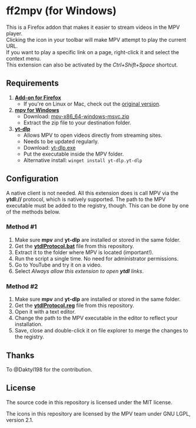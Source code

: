 ff2mpv (for Windows)
======

This is a Firefox addon that makes it easier to stream videos in the MPV player.\
Clicking the icon in your toolbar will make MPV attempt to play the current URL.\
If you want to play a specific link on a page, right-click it and select the context menu.\
This extension can also be activated by the *Ctrl+Shift+Space* shortcut.

## Requirements
1. **[Add-on for Firefox](https://addons.mozilla.org/en-US/firefox/addon/ff2mpv-for-windows/)**
    - If you're on Linux or Mac, check out the [original version](https://github.com/woodruffw/ff2mpv).
2. **[mpv for Windows](https://mpv.io/installation/)**
    - Download: [mpv-x86_64-windows-msvc.zip](https://nightly.link/mpv-player/mpv/workflows/build/master/mpv-x86_64-pc-windows-msvc.zip)
    - Extract the zip file to your destination folder.
3. **[yt-dlp](https://github.com/yt-dlp/yt-dlp)**
    - Allows MPV to open videos directly from streaming sites.
    - Needs to be updated regularly.
    - Download: [yt-dlp.exe](https://github.com/yt-dlp/yt-dlp?tab=readme-ov-file#recommended)
    - Put the executable inside the MPV folder.
    - Alternative install: `winget install yt-dlp.yt-dlp`
     
## Configuration
A native client is not needed. All this extension does is call MPV via the **ytdl://** protocol, which is natively supported. The path to the MPV executable must be added to the registry, though. This can be done by one of the methods below.

### Method #1
1. Make sure **mpv** and **yt-dlp** are installed or stored in the same folder.
2. Get the **[ytdlProtocol.bat](https://github.com/eastmarch/ff2mpv/archive/master.zip)** file from this repository.
3. Extract it to the folder where MPV is located (important!).
4. Run the script a single time. No need for administrator permissions.
5. Go to YouTube and try it on a video.
6. Select *Always allow this extension to open **ytdl** links*.

### Method #2
1. Make sure **mpv** and **yt-dlp** are installed or stored in the same folder.
2. Get the **[ytdlProtocol.reg](https://github.com/eastmarch/ff2mpv/archive/master.zip)** file from this repository.
4. Open it with a text editor.
5. Change the path to the MPV executable in the editor to reflect your installation.
6. Save, close and double-click it on file explorer to merge the changes to the registry.

## Thanks
To @Daktyl198 for the contribution.

## License

The source code in this repository is licensed under the MIT license.

The icons in this repository are licensed by the MPV team under GNU LGPL, version 2.1.
